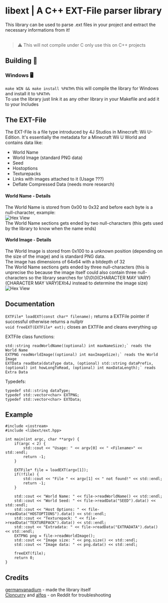 # libext | A C++ EXT-File parser library
This library can be used to parse .ext files in your project and extract the necessary informations from it!<br>
<br>
> ⚠️ This will not compile under C only use this on C++ projects<br>

## Building 🔨
### Windows 🖥️
`make WIN && make install %PATH%` this will compile the library for Windows and install it to `%PATH%`<br>
To use the library just link it as any other library in your Makefile and add it to your Includes<br>

## The EXT-File
The EXT-File is a file type introduced by 4J Studios in Minecraft: Wii U-Edition.
It's essentially the metadata for a Minecraft Wii U World and contains data like:

- World Name
- World Image (standard PNG data)
- Seed
- Hostoptions
- Texturepacks
- Links with images attached to it (Usage ???)
- Deflate Compressed Data (needs more research)

#### World Name - Details
The World Name is stored from 0x00 to 0x32 and before each byte is a null-character, example:<br>
![Hex View](https://github.com/germanvanadium/libext/blob/master/namehex.png?raw=true)<br>
The World Name sections gets ended by two null-characters (this gets used by the library to know when the name ends)<br>

#### World Image - Details
The World Image is stored from 0x100 to a unknown position (depending on the size of the image) and is standard PNG data.<br>
The image has dimensions of 64x64 with a bitdepth of 32<br>
The World Name sections gets ended by three null-characters (this is unprecise tho because the image itself could also contain three null-characters so the library searches for \0\0\0(CHARACTER MAY VARY)(CHARACTER MAY VARY)EXt4J instead to determine the image size)<br>
![Hex View](https://github.com/germanvanadium/libext/blob/master/image_section.png?raw=true)<br>

## Documentation
`EXTFile* loadEXT(const char* filename);` returns a EXTFile pointer if successful otherwise returns a nullptr<br>
`void freeEXT(EXTFile* ext);` closes an EXTFile and cleans everything up<br>

EXTFile class functions:
```
std::string readWorldName((optional) int maxNameSize);` reads the World Name
EXTPNG readWorldImage((optional) int maxImageSize);` reads the World Image
EXTData readData(dataType data, (optional) std::string dataPrefix, (optional) int howLongToRead, (optional) int maxDataLength);` reads Extra Data
```

Typedefs:
```
typedef std::string dataType;
typedef std::vector<char> EXTPNG;
typedef std::vector<char> EXTData;
```

## Example
```
#include <iostream>
#include <libext/ext.hpp>

int main(int argc, char **argv) {
    if(argc < 2) {
        std::cout << "Usage: " << argv[0] << " <Filename>" << std::endl;
        return -1;
    }

    EXTFile* file = loadEXT(argv[1]);
    if(!file) {
        std::cout << "File " << argv[1] << " not found!" << std::endl;
        return -1;
    }

    std::cout << "World Name: " << file->readWorldName() << std::endl;
    std::cout << "World Seed: " << file->readData("SEED").data() << std::endl;
    std::cout << "Host Options: " << file->readData("HOSTOPTIONS").data() << std::endl;
    std::cout << "Texturepack: " << file->readData("TEXTUREPACK").data() << std::endl;
    std::cout << "Extradata: " << file->readData("EXTRADATA").data() << std::endl;
    EXTPNG png = file->readWorldImage();
    std::cout << "Image size: " << png.size() << std::endl;
    std::cout << "Image data: " << png.data() << std::endl;

    freeEXT(file);
    return 0;
}
```

## Credits
[germanvanadium](https://github.com/germanvanadium) - made the library itself<br>
[Cloncurry](https://www.reddit.com/user/Cloncurry/) and [alfps](https://www.reddit.com/user/alfps/) - on Reddit for troubleshooting
